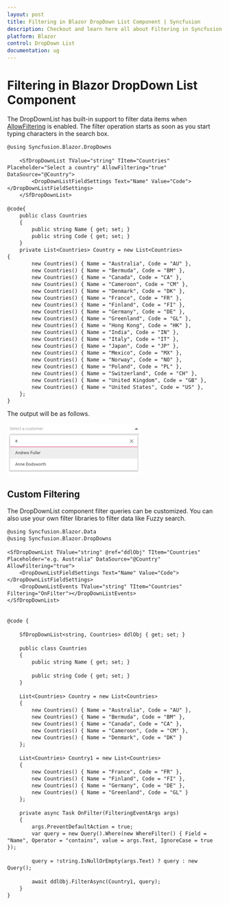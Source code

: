 ```yaml
---
layout: post
title: Filtering in Blazor DropDown List Component | Syncfusion
description: Checkout and learn here all about Filtering in Syncfusion Blazor DropDown List component and much more.
platform: Blazor
control: DropDown List
documentation: ug
---
```


# Filtering in Blazor DropDown List Component

The DropDownList has built-in support to filter data items when [AllowFiltering](https://help.syncfusion.com/cr/blazor/Syncfusion.Blazor.DropDowns.SfDropDownList-2.html#Syncfusion_Blazor_DropDowns_SfDropDownList_2_AllowFiltering) is enabled. The filter operation starts as soon as you start typing characters in the search box.

```cshtml
@using Syncfusion.Blazor.DropDowns

    <SfDropDownList TValue="string" TItem="Countries" Placeholder="Select a country" AllowFiltering="true" DataSource="@Country">
        <DropDownListFieldSettings Text="Name" Value="Code"></DropDownListFieldSettings>
    </SfDropDownList>

@code{
    public class Countries
    {
        public string Name { get; set; }
        public string Code { get; set; }
    }
    private List<Countries> Country = new List<Countries>
{
        new Countries() { Name = "Australia", Code = "AU" },
        new Countries() { Name = "Bermuda", Code = "BM" },
        new Countries() { Name = "Canada", Code = "CA" },
        new Countries() { Name = "Cameroon", Code = "CM" },
        new Countries() { Name = "Denmark", Code = "DK" },
        new Countries() { Name = "France", Code = "FR" },
        new Countries() { Name = "Finland", Code = "FI" },
        new Countries() { Name = "Germany", Code = "DE" },
        new Countries() { Name = "Greenland", Code = "GL" },
        new Countries() { Name = "Hong Kong", Code = "HK" },
        new Countries() { Name = "India", Code = "IN" },
        new Countries() { Name = "Italy", Code = "IT" },
        new Countries() { Name = "Japan", Code = "JP" },
        new Countries() { Name = "Mexico", Code = "MX" },
        new Countries() { Name = "Norway", Code = "NO" },
        new Countries() { Name = "Poland", Code = "PL" },
        new Countries() { Name = "Switzerland", Code = "CH" },
        new Countries() { Name = "United Kingdom", Code = "GB" },
        new Countries() { Name = "United States", Code = "US" },
    };
}
```

The output will be as follows.

![DropDownList](./images/filter.png)

## Custom Filtering

The DropDownList component filter queries can be customized. You can also use your own filter libraries to filter data like Fuzzy search.

```cshtml
@using Syncfusion.Blazor.Data
@using Syncfusion.Blazor.DropDowns

<SfDropDownList TValue="string" @ref="ddlObj" TItem="Countries" Placeholder="e.g. Australia" DataSource="@Country" AllowFiltering="true">
    <DropDownListFieldSettings Text="Name" Value="Code"></DropDownListFieldSettings>
    <DropDownListEvents TValue="string" TItem="Countries" Filtering="OnFilter"></DropDownListEvents>
</SfDropDownList>


@code {

    SfDropDownList<string, Countries> ddlObj { get; set; }

    public class Countries
    {
        public string Name { get; set; }

        public string Code { get; set; }
    }

    List<Countries> Country = new List<Countries>
    {
        new Countries() { Name = "Australia", Code = "AU" },
        new Countries() { Name = "Bermuda", Code = "BM" },
        new Countries() { Name = "Canada", Code = "CA" },
        new Countries() { Name = "Cameroon", Code = "CM" },
        new Countries() { Name = "Denmark", Code = "DK" }
    };

    List<Countries> Country1 = new List<Countries>
    {
        new Countries() { Name = "France", Code = "FR" },
        new Countries() { Name = "Finland", Code = "FI" },
        new Countries() { Name = "Germany", Code = "DE" },
        new Countries() { Name = "Greenland", Code = "GL" }
    };

    private async Task OnFilter(FilteringEventArgs args)
    {
        args.PreventDefaultAction = true;
        var query = new Query().Where(new WhereFilter() { Field = "Name", Operator = "contains", value = args.Text, IgnoreCase = true });

        query = !string.IsNullOrEmpty(args.Text) ? query : new Query();

        await ddlObj.FilterAsync(Country1, query);
    }
}
```